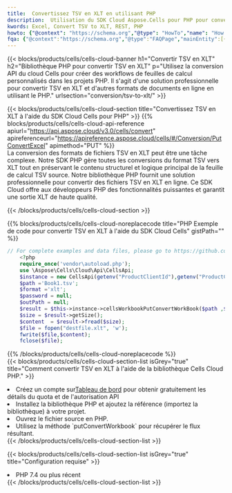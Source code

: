 ```yaml
---
title:  Convertissez TSV en XLT en utilisant PHP
description:  Utilisation du SDK Cloud Aspose.Cells pour PHP pour convertir un fichier au format TSV en fichier au format XLT.
kwords: Excel, Convert TSV to XLT, REST, PHP
howto: {"@context": "https://schema.org","@type": "HowTo","name": "How to convert TSV to XLT using the Cells Cloud PHP library.","description": "How to convert TSV to XLT using the Cells Cloud PHP library.","image": {"@type": "ImageObject"},"url": "/php/conversion/tsv-to-xlt/","step": [{ "@type": "HowToStep","name": "How to convert TSV to XLT using the Cells Cloud PHP library. step 1", "image": {"@type": "ImageObject",},"url": "/php/conversion/tsv-to-xlt/","text": "Register an account at <a href='https://dashboard.aspose.cloud/'>Dashboard</a> to get free API quota & authorization details",},{ "@type": "HowToStep","name": "How to convert TSV to XLT using the Cells Cloud PHP library. step 1", "image": {"@type": "ImageObject",},"url": "/php/conversion/tsv-to-xlt/","text": "Install PHP library and add the reference (import the library) to your project.",},{ "@type": "HowToStep","name": "How to convert TSV to XLT using the Cells Cloud PHP library. step 1", "image": {"@type": "ImageObject",},"url": "/php/conversion/tsv-to-xlt/","text": "Open the source file in PHP.",},{ "@type": "HowToStep","name": "How to convert TSV to XLT using the Cells Cloud PHP library. step 1", "image": {"@type": "ImageObject",},"url": "/php/conversion/tsv-to-xlt/","text": "Use the `putConvertWorkbook` method to retrieve the resulting stream.",}, ],"supply": {"@type": "HowToSupply","name": "document"},"tool": [{"@type": "HowToTool","name": "phpstorm, Visual Studio Code, Eclipse"},{"@type": "HowToTool","name": "Aspose Cells"}],"totalTime": "PT6M"}
fqa: {"@context":"https://schema.org","@type":"FAQPage","mainEntity":[{"@type":"Question","name":"Why convert file formats in C# using REST API?","acceptedAnswer":{"@type":"Answer","text":"Documents are encoded in many ways, and some files may be incompatible with the software you use. To open and read such files, just convert them to appropriate file formats.<br/><ol><li>Install .NET SDK and add the reference (import the library) to your project.</li><li>Open the source file in C# using REST API.</li><li>Call the PutConvertWorkbookRequest() method, passing an output filename with required extension.</li><li>Get the result of conversion as a separate file.</li></ol>"}},{"@type":"Question","name":"What file formats can I convert with your C# library?","acceptedAnswer":{"@type":"Answer","text":"We support a variety of file formats for conversion using .NET library, including XLSX, Excel, xls , PDF, CSV, HTML, Markdown, XML, PNG, JPG, TIFF, Json, TXT and many more."}},{"@type":"Question","name":"What is the maximum allowed file size for conversion using this .NET library?","acceptedAnswer":{"@type":"Answer","text":"There are no file size limits for format conversions using .NET library."}}]}
---
```

{{< blocks/products/cells/cells-cloud-banner h1="Convertir TSV en XLT" h2="Bibliothèque PHP pour convertir TSV en XLT" p="Utilisez la conversion API du cloud Cells pour créer des workflows de feuilles de calcul personnalisés dans les projets PHP. Il s\'agit d\'une solution professionnelle pour convertir TSV en XLT et d\'autres formats de documents en ligne en utilisant le PHP." urlsection="conversion/tsv-to-xlt/" >}}

{{< blocks/products/cells/cells-cloud-section title="Convertissez TSV en XLT à l\'aide du SDK Cloud Cells pour PHP" >}}
{{% blocks/products/cells/cells-cloud-api-reference apiurl="https://api.aspose.cloud/v3.0/cells/convert" apireferenceurl="https://apireference.aspose.cloud/cells/#/Conversion/PutConvertExcel" apimethod="PUT" %}}
<br/>
La conversion des formats de fichiers TSV en XLT peut être une tâche complexe. Notre SDK PHP gère toutes les conversions du format TSV vers XLT tout en préservant le contenu structurel et logique principal de la feuille de calcul TSV source. Notre bibliothèque PHP fournit une solution professionnelle pour convertir des fichiers TSV en XLT en ligne. Ce SDK Cloud offre aux développeurs PHP des fonctionnalités puissantes et garantit une sortie XLT de haute qualité.

{{< /blocks/products/cells/cells-cloud-section >}}

{{% blocks/products/cells/cells-cloud-noreplacecode title="PHP Exemple de code pour convertir TSV en XLT à l\'aide du SDK Cloud Cells" gistPath="" %}}
 
```php
// For complete examples and data files, please go to https://github.com/aspose-cells-cloud/aspose-cells-cloud-php/
    <?php
    require_once('vendor\autoload.php');
    use \Aspose\Cells\Cloud\Api\CellsApi;
    $instance = new CellsApi(getenv("ProductClientId"),getenv("ProductClientSecret"));
    $path ='Book1.tsv';    
    $format ='xlt';
    $password = null;
    $outPath = null;      
    $result = $this->instance->cellsWorkbookPutConvertWorkBook($path ,$format, $password,  $outPath);
    $size = $result->getSize();
    $content  = $result->fread($size);
    $file = fopen("destfile.xlt", 'w');
    fwrite($file,$content);
    fclose($file);
```
 
{{% /blocks/products/cells/cells-cloud-noreplacecode %}}
<br/>
{{< blocks/products/cells/cells-cloud-section-list isGrey="true" title="Comment convertir TSV en XLT à l\'aide de la bibliothèque Cells Cloud PHP." >}}
<li> Créez un compte sur<a href="https://dashboard.aspose.cloud/">Tableau de bord</a> pour obtenir gratuitement les détails du quota et de l'autorisation API</li>
<li>Installez la bibliothèque PHP et ajoutez la référence (importez la bibliothèque) à votre projet.</li>
<li>Ouvrez le fichier source en PHP.</li>
<li>Utilisez la méthode `putConvertWorkbook` pour récupérer le flux résultant.</li>
{{< /blocks/products/cells/cells-cloud-section-list >}}

{{< blocks/products/cells/cells-cloud-section-list isGrey="true" title="Configuration requise" >}}
<li>PHP 7.4 ou plus récent</li>
{{< /blocks/products/cells/cells-cloud-section-list >}}
